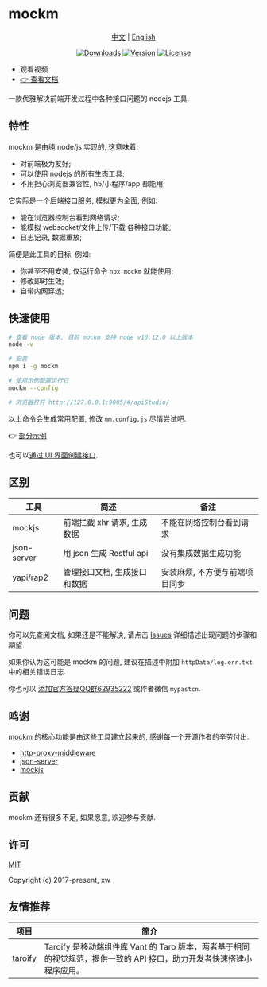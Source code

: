 # mockm
<p align="center">
  <a href="https://github.com/wll8/mockm/blob/dev/README.zh.md">中文</a> |
  <a href="https://github.com/wll8/mockm/blob/dev/README.md">English</a>
<p>
<p align="center">
  <a href="https://www.npmjs.com/package/mockm"><img src="https://img.shields.io/npm/dt/mockm" alt="Downloads"></a>
  <a href="https://www.npmjs.com/package/mockm"><img src="https://img.shields.io/npm/v/mockm" alt="Version"></a>
  <a href="https://www.npmjs.com/package/mockm"><img src="https://img.shields.io/npm/l/mockm" alt="License"></a>
<p>

- 观看视频
- [👉 查看文档](https://hongqiye.com/doc/mockm/)

一款优雅解决前端开发过程中各种接口问题的 nodejs 工具.

## 特性
mockm 是由纯 node/js 实现的, 这意味着:
  - 对前端极为友好;
  - 可以使用 nodejs 的所有生态工具;
  - 不用担心浏览器兼容性, h5/小程序/app 都能用;

它实际是一个后端接口服务, 模拟更为全面, 例如:
  - 能在浏览器控制台看到网络请求;
  - 能模拟 websocket/文件上传/下载 各种接口功能;
  - 日志记录, 数据重放;

简便是此工具的目标, 例如: 
  - 你甚至不用安装, 仅运行命令 `npx mockm` 就能使用;
  - 修改即时生效;
  - 自带内网穿透;

## 快速使用
``` sh
# 查看 node 版本, 目前 mockm 支持 node v10.12.0 以上版本
node -v

# 安装
npm i -g mockm

# 使用示例配置运行它
mockm --config

# 浏览器打开 http://127.0.0.1:9005/#/apiStudio/
```

以上命令会生成常用配置, 修改 `mm.config.js` 尽情尝试吧.

👉 [部分示例](./server/example/simple.mm.config.js)

也可以[通过 UI 界面创建接口](https://hongqiye.com/doc/mockm/use/webui.html#%E6%8E%A5%E5%8F%A3%E7%BC%96%E8%BE%91).

## 区别

| 工具        | 简述 | 备注
| ----------- | ---- | ----
| mockjs      | 前端拦截 xhr 请求, 生成数据  | 不能在网络控制台看到请求
| json-server | 用 json 生成 Restful api  | 没有集成数据生成功能
| yapi/rap2 | 管理接口文档, 生成接口和数据  | 安装麻烦, 不方便与前端项目同步


## 问题
你可以先查阅文档, 如果还是不能解决, 请点击 [Issues](https://github.com/wll8/mockm/issues) 详细描述出现问题的步骤和期望. 

如果你认为这可能是 mockm 的问题, 建议在描述中附加 `httpData/log.err.txt` 中的相关错误日志. 

你也可以 [添加官方答疑QQ群62935222](https://qm.qq.com/cgi-bin/qm/qr?k=4rvOknpHyqs5wd3c2kEt34Eysx83djEZ&jump_from=webapi) 或作者微信 `mypastcn`.

## 鸣谢
mockm 的核心功能是由这些工具建立起来的, 感谢每一个开源作者的辛劳付出.
- [http-proxy-middleware](https://github.com/chimurai/http-proxy-middleware)
- [json-server](https://github.com/typicode/json-server)
- [mockjs](https://github.com/nuysoft/Mock)

## 贡献
mockm 还有很多不足, 如果愿意, 欢迎参与贡献.

## 许可
[MIT](https://opensource.org/licenses/MIT)

Copyright (c) 2017-present, xw

## 友情推荐

| 项目        | 简介
| ----------- | ----
| [taroify](https://github.com/mallfoundry/taroify)      | Taroify 是移动端组件库 Vant 的 Taro 版本，两者基于相同的视觉规范，提供一致的 API 接口，助力开发者快速搭建小程序应用。